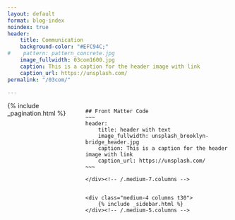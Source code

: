 ```yaml
---
layout: default
format: blog-index
noindex: true
header:
    title: Communication
    background-color: "#EFC94C;"
#    pattern: pattern_concrete.jpg
    image_fullwidth: 03com1600.jpg
    caption: This is a caption for the header image with link
    caption_url: https://unsplash.com/
permalink: "/03com/"

---
```

<!--more-->



<div class="row">
	<div class="medium-8 columns t30">
		{% include _pagination.html %}
    
    ## Front Matter Code
    ~~~
    header:
        title: header with text
        image_fullwidth: unsplash_brooklyn-bridge_header.jpg
        caption: This is a caption for the header image with link
        caption_url: https://unsplash.com/
    ~~~

	</div><!-- /.medium-7.columns -->


	<div class="medium-4 columns t30">
		{% include _sidebar.html %}
	</div><!-- /.medium-5.columns -->
</div><!-- /.row -->
